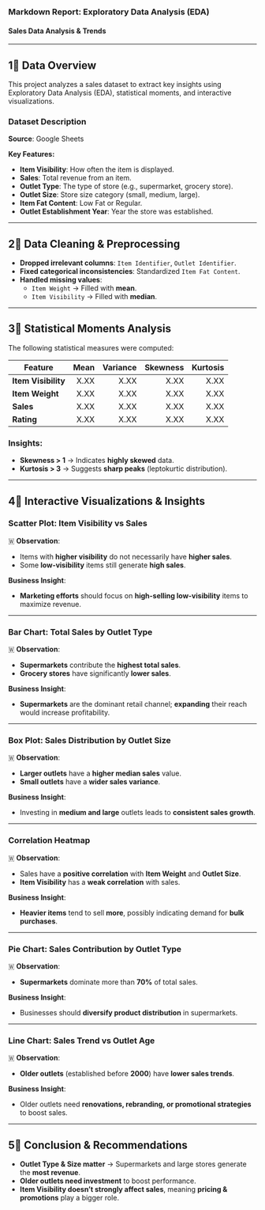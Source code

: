 ### Markdown Report: Exploratory Data Analysis (EDA)

#### Sales Data Analysis & Trends

---

## 1⃣ Data Overview
This project analyzes a sales dataset to extract key insights using Exploratory Data Analysis (EDA), statistical moments, and interactive visualizations.

### Dataset Description
**Source**: Google Sheets

**Key Features:**
- **Item Visibility**: How often the item is displayed.
- **Sales**: Total revenue from an item.
- **Outlet Type**: The type of store (e.g., supermarket, grocery store).
- **Outlet Size**: Store size category (small, medium, large).
- **Item Fat Content**: Low Fat or Regular.
- **Outlet Establishment Year**: Year the store was established.

---

## 2⃣ Data Cleaning & Preprocessing
- **Dropped irrelevant columns**: `Item Identifier`, `Outlet Identifier`.
- **Fixed categorical inconsistencies**: Standardized `Item Fat Content`.
- **Handled missing values**:
  - `Item Weight` → Filled with **mean**.
  - `Item Visibility` → Filled with **median**.

---

## 3⃣ Statistical Moments Analysis
The following statistical measures were computed:

| Feature          | Mean  | Variance | Skewness | Kurtosis |
|-----------------|------:|---------:|---------:|---------:|
| **Item Visibility** | X.XX | X.XX | X.XX | X.XX |
| **Item Weight**  | X.XX | X.XX | X.XX | X.XX |
| **Sales**        | X.XX | X.XX | X.XX | X.XX |
| **Rating**       | X.XX | X.XX | X.XX | X.XX |

### Insights:
- **Skewness > 1** → Indicates **highly skewed** data.
- **Kurtosis > 3** → Suggests **sharp peaks** (leptokurtic distribution).

---

## 4⃣ Interactive Visualizations & Insights

### Scatter Plot: Item Visibility vs Sales
🇼 **Observation**:
- Items with **higher visibility** do not necessarily have **higher sales**.
- Some **low-visibility** items still generate **high sales**.

**Business Insight**:
- **Marketing efforts** should focus on **high-selling low-visibility** items to maximize revenue.

---

### Bar Chart: Total Sales by Outlet Type
🇼 **Observation**:
- **Supermarkets** contribute the **highest total sales**.
- **Grocery stores** have significantly **lower sales**.

**Business Insight**:
- **Supermarkets** are the dominant retail channel; **expanding** their reach would increase profitability.

---

### Box Plot: Sales Distribution by Outlet Size
🇼 **Observation**:
- **Larger outlets** have a **higher median sales** value.
- **Small outlets** have a **wider sales variance**.

**Business Insight**:
- Investing in **medium and large** outlets leads to **consistent sales growth**.

---

### Correlation Heatmap
🇼 **Observation**:
- Sales have a **positive correlation** with **Item Weight** and **Outlet Size**.
- **Item Visibility** has a **weak correlation** with sales.

**Business Insight**:
- **Heavier items** tend to sell **more**, possibly indicating demand for **bulk purchases**.

---

### Pie Chart: Sales Contribution by Outlet Type
🇼 **Observation**:
- **Supermarkets** dominate more than **70%** of total sales.

**Business Insight**:
- Businesses should **diversify product distribution** in supermarkets.

---

### Line Chart: Sales Trend vs Outlet Age
🇼 **Observation**:
- **Older outlets** (established before **2000**) have **lower sales trends**.

**Business Insight**:
- Older outlets need **renovations, rebranding, or promotional strategies** to boost sales.

---

## 5⃣ Conclusion & Recommendations
- **Outlet Type & Size matter** → Supermarkets and large stores generate the **most revenue**.
- **Older outlets need investment** to boost performance.
- **Item Visibility doesn’t strongly affect sales**, meaning **pricing & promotions** play a bigger role.
